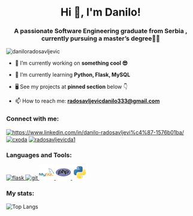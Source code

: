 <h1 align="center">Hi 👋, I'm Danilo!</h1>
<h3 align="center">A passionate Software Engineering graduate from Serbia , currently pursuing a master’s degree👨‍💻</h3>

<p align="left"> <img src="https://komarev.com/ghpvc/?username=daniloradosavljevic&label=Profile%20views&color=0e75b6&style=flat" alt="daniloradosavljevic" /> </p>

- 🔭 I’m currently working on **something cool 😎**

- 🌱 I’m currently learning **Python, Flask, MySQL**

- 🖥️ See my projects at **pinned section** below 👇

- 📫 How to reach me: **radosavljevicdanilo333@gmail.com**

<h3 align="left">Connect with me:</h3>
<p align="left">
<a href="https://linkedin.com/in/danilo-radosavljevi%c4%87-1576b01ba/" target="blank"><img align="center" src="https://raw.githubusercontent.com/rahuldkjain/github-profile-readme-generator/master/src/images/icons/Social/linked-in-alt.svg" alt="https://www.linkedin.com/in/danilo-radosavljevi%c4%87-1576b01ba/" height="30" width="40" /></a>
<a href="https://instagram.com/cxoda" target="blank"><img align="center" src="https://raw.githubusercontent.com/rahuldkjain/github-profile-readme-generator/master/src/images/icons/Social/instagram.svg" alt="cxoda" height="30" width="40" /></a>
<a href="https://www.hackerrank.com/radosavljevicda1" target="blank"><img align="center" src="https://raw.githubusercontent.com/rahuldkjain/github-profile-readme-generator/master/src/images/icons/Social/hackerrank.svg" alt="radosavljevicda1" height="30" width="40" /></a>
</p>

<h3 align="left">Languages and Tools:</h3>
<p align="left"> <a href="https://flask.palletsprojects.com/" target="_blank" rel="noreferrer"> <img src="https://www.vectorlogo.zone/logos/pocoo_flask/pocoo_flask-icon.svg" alt="flask" width="40" height="40"/> </a> <a href="https://git-scm.com/" target="_blank" rel="noreferrer"> <img src="https://www.vectorlogo.zone/logos/git-scm/git-scm-icon.svg" alt="git" width="40" height="40"/> </a> <a href="https://www.mysql.com/" target="_blank" rel="noreferrer"> <img src="https://raw.githubusercontent.com/devicons/devicon/master/icons/mysql/mysql-original-wordmark.svg" alt="mysql" width="40" height="40"/> </a> <a href="https://www.php.net" target="_blank" rel="noreferrer"> <img src="https://raw.githubusercontent.com/devicons/devicon/master/icons/php/php-original.svg" alt="php" width="40" height="40"/> </a> <a href="https://www.python.org" target="_blank" rel="noreferrer"> <img src="https://raw.githubusercontent.com/devicons/devicon/master/icons/python/python-original.svg" alt="python" width="40" height="40"/> </a> </p>

<h3 align="left">My stats:</h3>

![Top Langs](https://github-readme-stats.vercel.app/api/top-langs/?username=daniloradosavljevic&theme=transparent)



